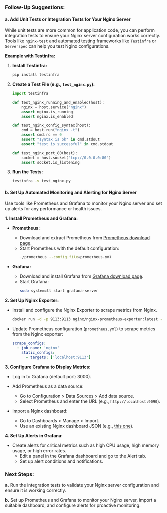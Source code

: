 ### Follow-Up Suggestions:

#### **a. Add Unit Tests or Integration Tests for Your Nginx Server**

While unit tests are more common for application code, you can perform integration tests to ensure your Nginx server configuration works correctly. Tools like `nginx-test` and automated testing frameworks like `Testinfra` or `Serverspec` can help you test Nginx configurations.

**Example with Testinfra:**

1. **Install Testinfra:**
   ```sh
   pip install testinfra
   ```

2. **Create a Test File (e.g., `test_nginx.py`):**
   ```python
   import testinfra

   def test_nginx_running_and_enabled(host):
       nginx = host.service("nginx")
       assert nginx.is_running
       assert nginx.is_enabled

   def test_nginx_config_syntax(host):
       cmd = host.run("nginx -t")
       assert cmd.rc == 0
       assert "syntax is ok" in cmd.stdout
       assert "test is successful" in cmd.stdout

   def test_nginx_port_80(host):
       socket = host.socket("tcp://0.0.0.0:80")
       assert socket.is_listening
   ```

3. **Run the Tests:**
   ```sh
   testinfra -v test_nginx.py
   ```

#### **b. Set Up Automated Monitoring and Alerting for Nginx Server**

Use tools like Prometheus and Grafana to monitor your Nginx server and set up alerts for any performance or health issues.

**1. Install Prometheus and Grafana:**

- **Prometheus:**
  - Download and extract Prometheus from [Prometheus download page](https://prometheus.io/download/).
  - Start Prometheus with the default configuration:
    ```sh
    ./prometheus --config.file=prometheus.yml
    ```

- **Grafana:**
  - Download and install Grafana from [Grafana download page](https://grafana.com/get).
  - Start Grafana:
    ```sh
    sudo systemctl start grafana-server
    ```

**2. Set Up Nginx Exporter:**

- Install and configure the Nginx Exporter to scrape metrics from Nginx.
  ```sh
  docker run -d -p 9113:9113 nginx/nginx-prometheus-exporter:latest -nginx.scrape-uri=http://localhost/status
  ```

- Update Prometheus configuration (`prometheus.yml`) to scrape metrics from the Nginx exporter:
  ```yaml
  scrape_configs:
    - job_name: 'nginx'
      static_configs:
        - targets: ['localhost:9113']
  ```

**3. Configure Grafana to Display Metrics:**

- Log in to Grafana (default port: 3000).
- Add Prometheus as a data source:
  - Go to Configuration > Data Sources > Add data source.
  - Select Prometheus and enter the URL (e.g., `http://localhost:9090`).

- Import a Nginx dashboard:
  - Go to Dashboards > Manage > Import.
  - Use an existing Nginx dashboard JSON (e.g., [this one](https://grafana.com/grafana/dashboards/10000)).

**4. Set Up Alerts in Grafana:**

- Create alerts for critical metrics such as high CPU usage, high memory usage, or high error rates.
  - Edit a panel in the Grafana dashboard and go to the Alert tab.
  - Set up alert conditions and notifications.

### Next Steps:

**a.** Run the integration tests to validate your Nginx server configuration and ensure it is working correctly.

**b.** Set up Prometheus and Grafana to monitor your Nginx server, import a suitable dashboard, and configure alerts for proactive monitoring.